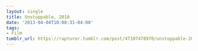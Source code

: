 ```yaml
---
layout: single
title: Unstoppable, 2010
date: '2013-04-04T10:08:31-04:00'
tags:
- Film
tumblr_url: https://rapturer.tumblr.com/post/47107478970/unstoppable-2010
---
```

